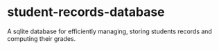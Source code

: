# student-records-database
A sqlite database for efficiently managing, storing students records and computing their grades.
